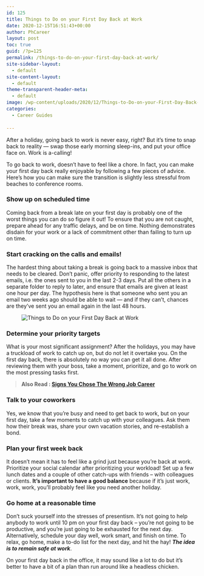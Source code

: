 ```yaml
---
id: 125
title: Things to Do on your First Day Back at Work
date: 2020-12-15T16:51:43+00:00
author: PhCareer
layout: post
toc: true
guid: /?p=125
permalink: /things-to-do-on-your-first-day-back-at-work/
site-sidebar-layout:
  - default
site-content-layout:
  - default
theme-transparent-header-meta:
  - default
image: /wp-content/uploads/2020/12/Things-to-Do-on-your-First-Day-Back-at-Work.jpg
categories:
  - Career Guides

---
```

After a holiday, going back to work is never easy, right? But it&#8217;s time to snap back to reality — swap those early morning sleep-ins, and put your office face on. Work is a-calling!

To go back to work, doesn&#8217;t have to feel like a chore. In fact, you can make your first day back really enjoyable by following a few pieces of advice. Here&#8217;s how you can make sure the transition is slightly less stressful from beaches to conference rooms.

### Show up on scheduled time

Coming back from a break late on your first day is probably one of the worst things you can do so figure it out! To ensure that you are not caught, prepare ahead for any traffic delays, and be on time. Nothing demonstrates disdain for your work or a lack of commitment other than failing to turn up on time.

### Start cracking on the calls and emails!

The hardest thing about taking a break is going back to a massive inbox that needs to be cleared. Don&#8217;t panic, offer priority to responding to the latest emails, i.e. the ones sent to you in the last 2-3 days. Put all the others in a separate folder to reply to later, and ensure that emails are given at least one hour per day. The hypothesis here is that someone who sent you an email two weeks ago should be able to wait — and if they can&#8217;t, chances are they&#8217;ve sent you an email again in the last 48 hours.

 

<figure class="wp-block-image size-large">

<img loading="lazy" width="640" height="432" src="/wp-content/uploads/2020/12/writing-pad.jpg" alt="Things to Do on your First Day Back at Work" class="wp-image-126" srcset="/wp-content/uploads/2020/12/writing-pad.jpg 640w, /wp-content/uploads/2020/12/writing-pad-300x203.jpg 300w" sizes="(max-width: 640px) 100vw, 640px" /> </figure> 

### Determine your priority targets

What is your most significant assignment? After the holidays, you may have a truckload of work to catch up on, but do not let it overtake you. On the first day back, there is absolutely no way you can get it all done. After reviewing them with your boss, take a moment, prioritize, and go to work on the most pressing tasks first.

<blockquote class="wp-block-quote">
  <p>
    <strong>Also Read : <a href="/signs-you-chose-the-wrong-job-career/">Signs You Chose The Wrong Job Career</a></strong>
  </p>
</blockquote>

### Talk to your coworkers

Yes, we know that you&#8217;re busy and need to get back to work, but on your first day, take a few moments to catch up with your colleagues. Ask them how their break was, share your own vacation stories, and re-establish a bond.

### Plan your first week back

It doesn&#8217;t mean it has to feel like a grind just because you&#8217;re back at work. Prioritize your social calendar after prioritizing your workload! Set up a few lunch dates and a couple of other catch-ups with friends &#8211; with colleagues or clients. **It&#8217;s important to have a good balance** because if it&#8217;s just work, work, work, you&#8217;ll probably feel like you need another holiday.

### Go home at a reasonable time

Don&#8217;t suck yourself into the stresses of presentism. It&#8217;s not going to help anybody to work until 10 pm on your first day back &#8211; you&#8217;re not going to be productive, and you&#8217;re just going to be exhausted for the next day. Alternatively, schedule your day well, work smart, and finish on time. To relax, go home, make a to-do list for the next day, and hit the hay! **_The idea is to remain safe at work_**.

On your first day back in the office, it may sound like a lot to do but it&#8217;s better to have a bit of a plan than run around like a headless chicken.
